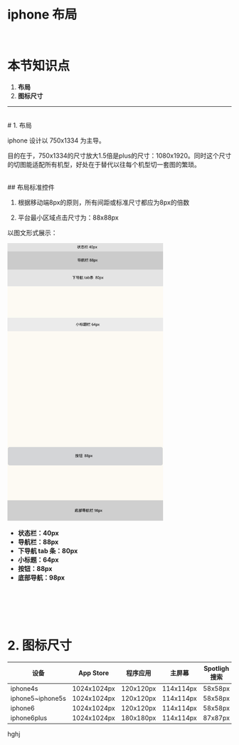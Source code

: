 # iphone 布局
<br />

# 本节知识点
1. **布局**
2. **图标尺寸**



---


<br />
# 1. 布局





iphone 设计以 750x1334 为主导。

目的在于，750x1334的尺寸放大1.5倍是plus的尺寸：1080x1920。同时这个尺寸的切图能适配所有机型，好处在于替代以往每个机型切一套图的繁琐。

<br />
## 布局标准控件

1. 根据移动端8px的原则，所有间距或标准尺寸都应为8px的倍数
 
2. 平台最小区域点击尺寸为：88x88px

以图文形式展示：


<img src="buju.jpg" alt="draw" style="width:350px; height:623px;"/>


* **状态栏：40px**
* **导航栏：88px**
* **下导航 tab 条：80px**
* **小标题：64px**
* **按钮：88px**
* **底部导航：98px**

 <br /><br /><br /><br /> 


# 2. 图标尺寸
| 设备 | App Store | 程序应用 | 主屏幕 | Spotligh 搜索 | 标签栏 | 工具栏和导航栏 |
| -- | -- | -- | -- | -- | -- | -- |
| iphone4s | 1024x1024px | 120x120px | 114x114px | 58x58px | 75x75px | 44x44px |
| iphone5~iphone5s | 1024x1024px | 120x120px | 114x114px | 58x58px | 75x75px | 44x44px |
| iphone6 | 1024x1024px | 120x120px | 114x114px | 58x58px | 75x75px | 44x44px |
| iphone6plus | 1024x1024px | 180x180px | 114x114px | 87x87px | 75x75px | 66x66px |


hghj 








